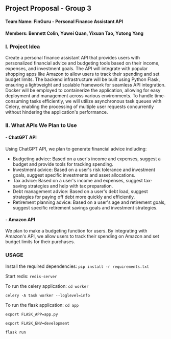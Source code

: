 ## Project Proposal - Group 3
#### Team Name: FinGuru - Personal Finance Assistant API
#### Members: Bennett Colin, Yuwei Quan, Yixuan Tao, Yutong Yang


### I. Project Idea
Create a personal finance assistant API that provides users with personalized financial advice and budgeting tools based on their income, expenses, and investment goals. The API will integrate with popular shopping apps like Amazon to allow users to track their spending and set budget limits. 
The backend infrastructure will be built using Python Flask, ensuring a lightweight and scalable framework for seamless API integration. Docker will be employed to containerize the application, allowing for easy deployment and management across various environments. To handle time-consuming tasks efficiently, we will utilize asynchronous task queues with Celery, enabling the processing of multiple user requests concurrently without hindering the application's performance. 


### II. What APIs We Plan to Use
#### - ChatGPT API
Using ChatGPT API, we plan to generate financial advice indluding:
- Budgeting advice: Based on a user's income and expenses, suggest a budget and provide tools for tracking spending.
- Investment advice: Based on a user's risk tolerance and investment goals, suggest specific investments and asset allocations.
- Tax advice: Based on a user's income and expenses, suggest tax-saving strategies and help with tax preparation.
- Debt management advice: Based on a user's debt load, suggest strategies for paying off debt more quickly and efficiently.
- Retirement planning advice: Based on a user's age and retirement goals, suggest specific retirement savings goals and investment strategies.

#### - Amazon API
We plan to make a budgeting function for users. By integrating with Amazon's API, we allow users to track their spending on Amazon and set budget limits for their purchases.


### USAGE
Install the required dependencies:
`pip install -r requirements.txt`


Start redis:
`redis-server`


To run the celery application:
`cd worker`

`celery -A task worker --loglevel=info`


To run the flask application:
`cd app`

`export FLASK_APP=app.py`

`export FLASK_ENV=development`

`flask run`

